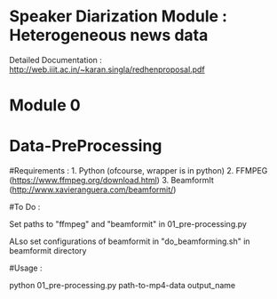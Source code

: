 # Speaker Diarization Module : Heterogeneous news data

Detailed Documentation : http://web.iiit.ac.in/~karan.singla/redhenproposal.pdf

# Module 0

# Data-PreProcessing

#Requirements :
     1. Python (ofcourse, wrapper is in python)
     2. FFMPEG (https://www.ffmpeg.org/download.html)
     3. BeamformIt (http://www.xavieranguera.com/beamformit/)

#To Do :

Set paths to "ffmpeg" and "beamformit" in 01_pre-processing.py

ALso set configurations of beamformit in "do_beamforming.sh" in beamformit directory

#Usage :

python 01_pre-processing.py path-to-mp4-data output_name


